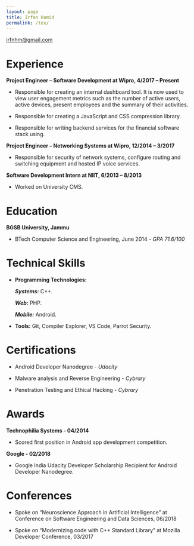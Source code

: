 ```yaml
---
layout: page
title: Irfan Hamid
permalink: /tex/
---
```


<irfnhm@gmail.com>


# Experience
**Project Engineer – Software Development at Wipro, 4/2017 – Present** 

*    Responsible for creating an internal dashboard tool. It is now used to view user engagement metrics such as the number of active users, active devices, present employees and the summary of their activities. 

*    Responsible for creating a JavaScript and CSS compression library.

*    Responsible for writing backend services for the financial software stack using.


**Project Engineer –  Networking Systems at Wipro, 12/2014 – 3/2017**

*    Responsible for security of network systems, configure routing and switching equipment and hosted IP voice services.


**Software Development Intern at NIIT, 6/2013 – 8/2013** 

*    Worked on University CMS.


# Education

**BGSB University, Jammu** 

*    BTech Computer Science and Engineering, June 2014 - *GPA 71.6/100*


# Technical Skills

*    **Programming Technologies:**

	 ***Systems:*** C++.

	 ***Web:*** PHP.

	 ***Mobile:*** Android.

*    **Tools:** Git, Compiler Explorer, VS Code, Parrot Security.


# Certifications

*    Android Developer Nanodegree - *Udacity*

*    Malware analysis and Reverse Engineering - *Cybrary*

*    Penetration Testing and Ethical Hacking - *Cybrary*


# Awards

**Technophilia Systems - 04/2014** 

*    Scored first position in Android app development competition.

**Google - 02/2018** 

*    Google India Udacity Developer Scholarship Recipient for Android Developer Nanodegree.


# Conferences

*    Spoke on “Neuroscience Approach in Artificial Intelligence” at Conference on Software Engineering and Data Sciences, 06/2018

*    Spoke on “Modernizing code with C++ Standard Library” at Mozilla Developer Conference, 03/2017
